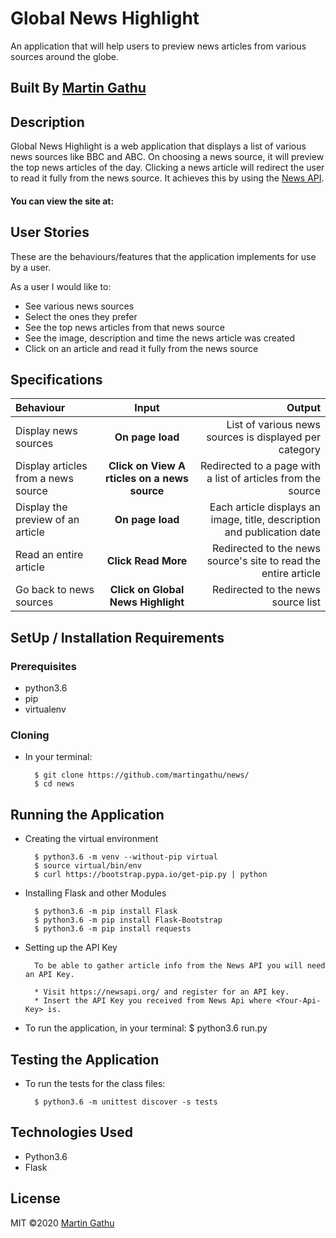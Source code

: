 # Global News Highlight
An application that will help users to preview news articles from various sources around the globe.   

## Built By [Martin Gathu](https://github.com/martingathu/)

## Description
Global News Highlight is a web application that displays a list of various news sources like BBC and ABC. On choosing a news source, it will preview the top news articles of the day. Clicking a news article will redirect the user to read it fully from the news source. It achieves this by using the [News API](https://newsapi.org/).

#### You can view the site at: 

## User Stories
These are the behaviours/features that the application implements for use by a user.

As a user I would like to:
* See various news sources 
* Select the ones they prefer
* See the top news articles from that news source
* See the image, description and time the news article was created
* Click on an article and read it fully from the news source

## Specifications
| Behaviour | Input | Output |
| :---------------- | :---------------: | ------------------: |
| Display news sources | **On page load** | List of various news sources is displayed per category |
| Display articles from a news source | **Click on View A rticles on a news source** | Redirected to a page with a list of articles from the source |
| Display the preview of an article | **On page load** | Each article displays an image, title, description and publication date |
| Read an entire article | **Click Read More** | Redirected to the news source's site to read the entire article |
| Go back to news sources | **Click on Global News Highlight** | Redirected to the news source list |
## SetUp / Installation Requirements
### Prerequisites
* python3.6
* pip
* virtualenv

### Cloning
* In your terminal:
        
        $ git clone https://github.com/martingathu/news/
        $ cd news

## Running the Application
* Creating the virtual environment

        $ python3.6 -m venv --without-pip virtual
        $ source virtual/bin/env
        $ curl https://bootstrap.pypa.io/get-pip.py | python 
        
* Installing Flask and other Modules

        $ python3.6 -m pip install Flask
        $ python3.6 -m pip install Flask-Bootstrap
        $ python3.6 -m pip install requests
        
* Setting up the API Key
        
        To be able to gather article info from the News API you will need an API Key.
        
        * Visit https://newsapi.org/ and register for an API key.
        * Insert the API Key you received from News Api where <Your-Api-Key> is.
        
* To run the application, in your terminal:
        $ python3.6 run.py

## Testing the Application
* To run the tests for the class files:

        $ python3.6 -m unittest discover -s tests
   
## Technologies Used
* Python3.6
* Flask


## License
MIT &copy;2020 [Martin Gathu](https://github.com/martingathu/)